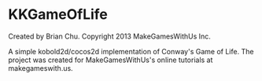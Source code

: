 KKGameOfLife
====================

Created by Brian Chu. Copyright 2013 MakeGamesWithUs Inc.

A simple kobold2d/cocos2d implementation of Conway's Game of Life. The project was created for MakeGamesWithUs's online tutorials at makegameswith.us.